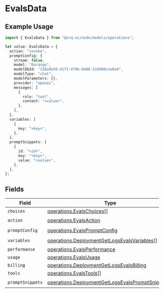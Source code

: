# EvalsData

## Example Usage

```typescript
import { EvalsData } from "@orq-ai/node/models/operations";

let value: EvalsData = {
  action: "invoke",
  promptConfig: {
    stream: false,
    model: "Durango",
    modelDbId: "136a9e56-41f1-479b-8486-116000cee0a4",
    modelType: "chat",
    modelParameters: {},
    provider: "openai",
    messages: [
      {
        role: "tool",
        content: "<value>",
      },
    ],
  },
  variables: [
    {
      key: "<key>",
    },
  ],
  promptSnippets: [
    {
      id: "<id>",
      key: "<key>",
      value: "<value>",
    },
  ],
};
```

## Fields

| Field                                                                                                                | Type                                                                                                                 | Required                                                                                                             | Description                                                                                                          |
| -------------------------------------------------------------------------------------------------------------------- | -------------------------------------------------------------------------------------------------------------------- | -------------------------------------------------------------------------------------------------------------------- | -------------------------------------------------------------------------------------------------------------------- |
| `choices`                                                                                                            | [operations.EvalsChoices](../../models/operations/evalschoices.md)[]                                                 | :heavy_minus_sign:                                                                                                   | N/A                                                                                                                  |
| `action`                                                                                                             | [operations.EvalsAction](../../models/operations/evalsaction.md)                                                     | :heavy_check_mark:                                                                                                   | N/A                                                                                                                  |
| `promptConfig`                                                                                                       | [operations.EvalsPromptConfig](../../models/operations/evalspromptconfig.md)                                         | :heavy_check_mark:                                                                                                   | N/A                                                                                                                  |
| `variables`                                                                                                          | [operations.DeploymentGetLogsEvalsVariables](../../models/operations/deploymentgetlogsevalsvariables.md)[]           | :heavy_check_mark:                                                                                                   | N/A                                                                                                                  |
| `performance`                                                                                                        | [operations.EvalsPerformance](../../models/operations/evalsperformance.md)                                           | :heavy_minus_sign:                                                                                                   | N/A                                                                                                                  |
| `usage`                                                                                                              | [operations.EvalsUsage](../../models/operations/evalsusage.md)                                                       | :heavy_minus_sign:                                                                                                   | N/A                                                                                                                  |
| `billing`                                                                                                            | [operations.DeploymentGetLogsEvalsBilling](../../models/operations/deploymentgetlogsevalsbilling.md)                 | :heavy_minus_sign:                                                                                                   | N/A                                                                                                                  |
| `tools`                                                                                                              | [operations.EvalsTools](../../models/operations/evalstools.md)[]                                                     | :heavy_minus_sign:                                                                                                   | N/A                                                                                                                  |
| `promptSnippets`                                                                                                     | [operations.DeploymentGetLogsEvalsPromptSnippets](../../models/operations/deploymentgetlogsevalspromptsnippets.md)[] | :heavy_check_mark:                                                                                                   | N/A                                                                                                                  |
